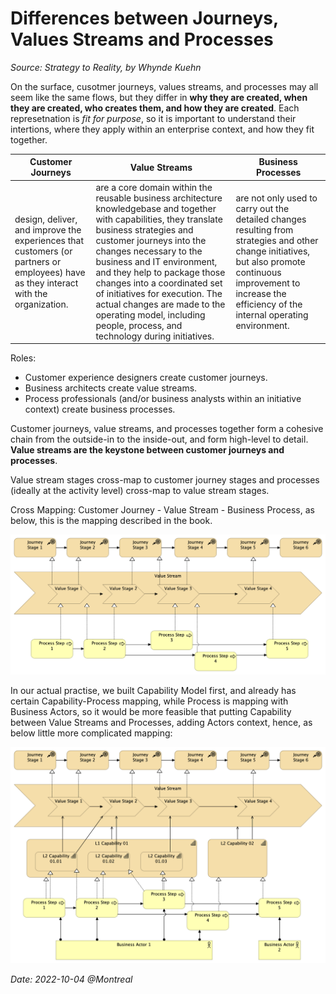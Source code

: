 # Differences between Journeys, Values Streams and Processes

_Source: Strategy to Reality, by Whynde Kuehn_

On the surface, cusotmer journeys, values streams, and processes may all seem like the same flows, but they differ in **why they are created, when they are created, who creates them, and how they are created**. Each represetnation is _fit for purpose_, so it is important to understand their intertions, where they apply within an enterprise context, and how they fit together.

| Customer Journeys | Value Streams | Business Processes |
| --- | --- | --- |
| design, deliver, and improve the experiences that customers (or partners or employees) have as they interact with the organization. | are a core domain within the reusable business architecture knowledgebase and together with capabilities, they translate business strategies and customer journeys into the changes necessary to the business and IT environment, and they help to package those changes into a coordinated set of initiatives for execution. The actual changes are made to the operating model, including people, process, and technology during initiatives. | are not only used to carry out the detailed changes resulting from strategies and other change initiatives, but also promote continuous improvement to increase the efficiency of the internal operating environment. |

Roles:

- Customer experience designers create customer journeys.
- Business architects create value streams.
- Process professionals (and/or business analysts within an initiative context) create business processes.

Customer journeys, value streams, and processes together form a cohesive chain from the outside-in to the inside-out, and form high-level to detail. **Value streams are the keystone between customer journeys and processes**.

Value stream stages cross-map to customer journey stages and processes (ideally at the activity level) cross-map to value stream stages.

Cross Mapping: Customer Journey - Value Stream - Business Process, as below, this is the mapping described in the book.

![CJ-VS-BP](Journey-ValueStream-Process.png)

In our actual practise, we built Capability Model first, and already has certain Capability-Process mapping, while Process is mapping with Business Actors, so it would be more feasible that putting Capability between Value Streams and Processes, adding Actors context, hence, as below little more complicated mapping:

![CJ-VS-C-BP-BA](Journey-ValueStream-Capability-Process.png)

_Date: 2022-10-04 @Montreal_